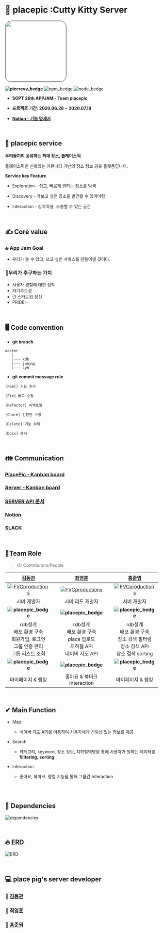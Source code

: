 
# 🐷 placepic :Cutty Kitty Server
<img style="border: 1px solid black !important; border-radius:20px;" src="https://avatars2.githubusercontent.com/u/67547341?s=200&v=4" width="200px" />

<br />

**![piccrevv_bedge](https://img.shields.io/badge/placepic-piccrevv-F65C6C)**
![npm_bedge](https://img.shields.io/badge/npm-6.13.7-blue)
![node_bedge](https://img.shields.io/badge/node-13.11.0-brightgreen)



* <b> SOPT 26th APPJAM - Team **placepic** </b>
    
* <b> 프로젝트 기간: 2020.06.28 ~ 2020.07.18 </b>

* <b> [Notion - 기능 명세서](https://www.notion.so/Server-Part-d88e5572975b4d4d89128f1bfc10b780) </b>

<br>


## 📍 placepic service

 <b>우리들끼리 공유하는 최애 장소, 플레이스픽 </b>

 플레이스픽은 신뢰있는 커뮤니티 기반의 장소 정보 공유 플랫폼입니다. 

 **Service key Feature**
  * Exploration - 쉽고, 빠르게 원하는 장소를 탐색

  * Discovery - 가보고 싶은 장소를 발견할 수 있어야함

  * Interaction - 상호작용, 소통할 수 있는 공간

<br />

## ✍ Core value

### 🔝 App Jam Goal
* 우리가 쓸 수 있고, 쓰고 싶은 서비스를 만들어낼 것이다.

### 👥우리가 추구하는 가치
* 사용자 경험에 대한 집착 
* 자기주도성
* 린 스타트업 정신
* PRIDE✨

<br />

## 🖥 Code convention
 
- **git branch**

```
master
   |
   |--- kdk
   |--- junyup
   |--- cyh
```

- **git commit message rule** 
```
[Feat] 기능 추가

[Fix] 버그 수정

[Refactor] 리팩토링

[Chore] 간단한 수정

[Delete] 기능 삭제

[Docs] 문서
```

<br />

## 👪 Communication

### [PlacePic - Kanban board](https://github.com/orgs/placepic/projects/1)

### [Server - Kanban board](https://github.com/placepic/placepic_server/projects/1)

### [SERVER API 문서](https://github.com/placepic/placepic_server/wiki)

### Notion

### SLACK


<br />

## 🤝Team Role
  
> Or Contributors/People

| <a href="https://github.com/dk-master" target="_blank">**김동관**</a> | <a href="https://github.com/dudgns3tp" target="_blank">**최영훈**</a> | <a href="https://github.com/junyup0319" target="_blank">**홍준엽**</a> |
| :---: |:---:| :---:|
| [![FVCproductions](https://avatars3.githubusercontent.com/u/61861809?s=460&u=f834deb744174671e44ea2b579f8bfe22e280de2&v=4)]()    | [![FVCproductions](https://avatars1.githubusercontent.com/u/40652160?s=460&u=9cd767fc9ae0adc0948fec0fb7c4fe126a64ffae&v=4)]() | [![FVCproductions](https://avatars2.githubusercontent.com/u/39546874?s=460&u=049590b1c31828d01c5555b4c34d1c414a0711ba&v=4)]()  |
| 서버 개발자 | 서버 리드 개발자| 서버 개발자|
|  **![placepic_bedge](https://img.shields.io/badge/placepic-sprint1-F65C6C)** | **![placepic_bedge](https://img.shields.io/badge/placepic-sprint1-F65C6C)** | **![placepic_bedge](https://img.shields.io/badge/placepic-sprint1-F65C6C)** |
|rdb설계  <br /> 배포 환경 구축 <br /> 회원가입, 로그인 <br /> 그룹 인증 관리 <br /> 그룹 리스트 조회  <br />|rdb설계 <br /> 배포 환경 구축 <br /> place 업로드 <br /> 지하철 API <br /> 네이버 지도 API |rdb설계 <br /> 배포 환경 구축 <br /> 장소 검색 필터링 <br /> 장소 검색 API <br /> 장소 검색 sorting|
| **![placepic_bedge](https://img.shields.io/badge/placepic-sprint2-363636)**| **![placepic_bedge](https://img.shields.io/badge/placepic-sprint2-363636)**| **![placepic_bedge](https://img.shields.io/badge/placepic-sprint2-363636)**|
|마이페이지 & 랭킹|좋아요 & 북마크 Interaction|마이페이지 & 랭킹| 
  
<br />

## ✔ Main Function
- Map
    - 네이버 지도 API를 이용하여 사용자에게 신뢰성 있는 정보를 제공.
    
- Search
    - 카테고리, keyword, 장소 정보, 지하철역명을 통해 사용자가 원하는 데이터를 **filltering**, **sorting** 
    
- Interaction
   - 좋아요, 북마크, 랭킹 기능을 통해 그룹간 Interaction

## 

<br />

## 📖 Dependencies 

![dependencies](https://github.com/placepic/placepic_server/blob/master/public/images/dependencies.png?raw=true)

<br />

## 🔥 ERD
![ERD](https://github.com/placepic/placepic_server/blob/master/public/images/ERD_FINAL_REAL.png?raw=true)

<br />

## 💻 place pig's server developer 

### **🙋 [김동관](https://github.com/dk-master)**

### **🙋‍ [최영훈](https://github.com/dudgns3tp)**

### **🙋‍ [홍준엽](https://github.com/junyup0319)**
